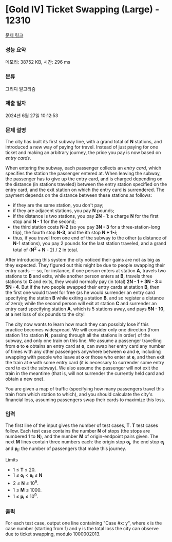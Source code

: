 # [Gold IV] Ticket Swapping (Large) - 12310 

[문제 링크](https://www.acmicpc.net/problem/12310) 

### 성능 요약

메모리: 38752 KB, 시간: 296 ms

### 분류

그리디 알고리즘

### 제출 일자

2024년 6월 27일 10:12:53

### 문제 설명

<p>The city has built its first subway line, with a grand total of <strong>N</strong> stations, and introduced a new way of paying for travel. Instead of just paying for one ticket and making an arbitrary journey, the price you pay is now based on <em>entry cards</em>.</p>

<p>When entering the subway, each passenger collects an <em>entry card</em>, which specifies the station the passenger entered at. When leaving the subway, the passenger has to give up the entry card, and is charged depending on the distance (in stations traveled) between the entry station specified on the entry card, and the exit station on which the entry card is surrendered. The payment depends on the distance between these stations as follows:</p>

<ul>
	<li>if they are the same station, you don't pay;</li>
	<li>if they are adjacent stations, you pay <strong>N</strong> pounds;</li>
	<li>if the distance is two stations, you pay <strong>2N - 1</strong>: a charge <strong>N</strong> for the first stop and <strong>N - 1</strong> for the second;</li>
	<li>the third station costs <strong>N-2</strong> (so you pay <strong>3N - 3</strong> for a three-station-long trip), the fourth stop <strong>N-3</strong>, and the <em>i</em>th stop <strong>N + 1-<em>i</em></strong>;</li>
	<li>thus, if you travel from one end of the subway to the other (a distance of <strong>N</strong>-1 stations), you pay 2 pounds for the last station traveled, and a grand total of (<strong>N</strong><sup>2</sup> + <strong>N</strong> - 2) / 2 in total.</li>
</ul>

<p> </p>

<p>After introducing this system the city noticed their gains are not as big as they expected. They figured out this might be due to people swapping their entry cards — so, for instance, if one person enters at station <strong>A</strong>, travels two stations to <strong>B</strong> and exits, while another person enters at <strong>B</strong>, travels three stations to <strong>C</strong> and exits, they would normally pay (in total) <strong>2N - 1 + 3N - 3 = 5N - 4</strong>. But if the two people swapped their entry cards at station <strong>B</strong>, then the first one would travel for free (as he would surrender an entry card specifying the station <strong>B</strong> while exiting a station <strong>B</strong>, and so register a distance of zero); while the second person will exit at station <strong>C</strong> and surrender an entry card specifying station <strong>A</strong>, which is 5 stations away, and pays <strong>5N - 10</strong>, at a net loss of six pounds to the city!</p>

<p>The city now wants to learn how much they can possibly lose if this practice becomes widespread. We will consider only one direction (from station 1 to station <strong>N</strong>, passing through all the stations in order) of the subway, and only one train on this line. We assume a passenger travelling from <strong>o</strong> to <strong>e</strong> obtains an entry card at <strong>o</strong>, can swap her entry card any number of times with any other passengers anywhere between <strong>o</strong> and <strong>e</strong>, including swapping with people who leave at <strong>o</strong> or those who enter at <strong>e</strong>, and then exit the train at <strong>e</strong> with some entry card (it is necessary to surrender some entry card to exit the subway). We also assume the passenger will not exit the train in the meantime (that is, will not surrender the currently held card and obtain a new one).</p>

<p>You are given a map of traffic (specifying how many passengers travel this train from which station to which), and you should calculate the city's financial loss, assuming passengers swap their cards to maximize this loss.</p>

### 입력 

 <p>The first line of the input gives the number of test cases, <strong>T</strong>. <strong>T</strong> test cases follow. Each test case contains the number <strong>N</strong> of stops (the stops are numbered 1 to <strong>N</strong>), and the number <strong>M</strong> of origin-endpoint pairs given. The next <strong>M</strong> lines contain three numbers each: the origin stop <strong>o</strong><strong><sub>i</sub></strong>, the end stop <strong>e</strong><strong><sub>i</sub></strong> and <strong>p</strong><strong><sub>i</sub></strong>: the number of passengers that make this journey.</p>

<p>Limits</p>

<ul>
	<li>1 ≤ <strong>T</strong> ≤ 20.</li>
	<li>1 ≤ <strong>o</strong><strong><sub>i</sub></strong> < <strong>e</strong><strong><sub>i</sub></strong> ≤ <strong>N</strong></li>
	<li><span style="line-height:1.6em">2 ≤ </span><strong style="line-height:1.6em">N</strong><span style="line-height:1.6em"> ≤ 10</span><sup style="line-height:1.6em">9</sup><span style="line-height:1.6em">.</span></li>
	<li>1 ≤ <strong>M</strong> ≤ 1000.</li>
	<li>1 ≤ <strong>p</strong><strong><sub>i</sub></strong> ≤ 10<sup>9</sup>.</li>
</ul>

### 출력 

 <p>For each test case, output one line containing "Case #x: y", where x is the case number (starting from 1) and y is the total loss the city can observe due to ticket swapping, modulo 1000002013.</p>


